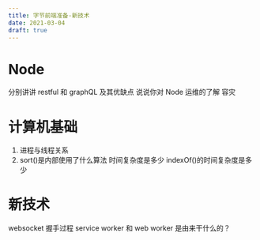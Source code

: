 ```yaml
---
title: 字节前端准备-新技术
date: 2021-03-04
draft: true
---
```


# Node

分别讲讲 restful 和 graphQL 及其优缺点
说说你对 Node 运维的了解
容灾

# 计算机基础

1. 进程与线程关系
2. sort()是内部使用了什么算法 时间复杂度是多少 indexOf()的时间复杂度是多少

# 新技术

websocket 握手过程
service worker 和 web worker 是由来干什么的？
